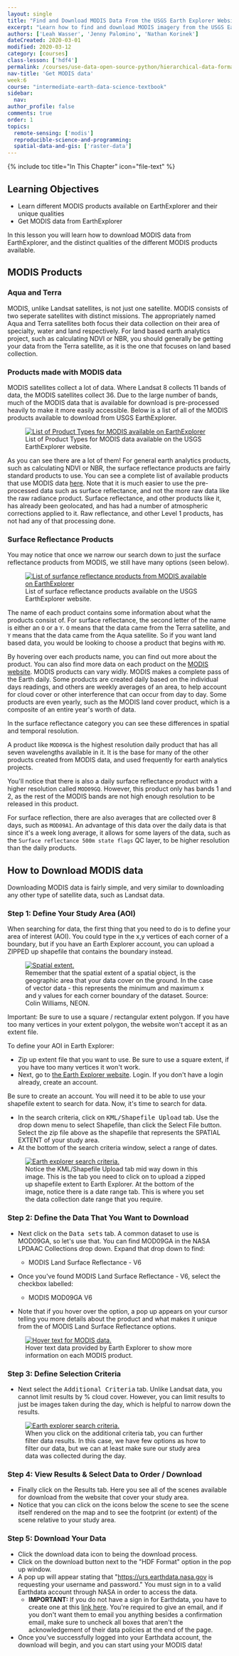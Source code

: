 ```yaml
---
layout: single
title: "Find and Download MODIS Data From the USGS Earth Explorer Website"
excerpt: "Learn how to find and download MODIS imagery from the USGS Earth Explorer website.."
authors: ['Leah Wasser', 'Jenny Palomino', 'Nathan Korinek']
dateCreated: 2020-03-01
modified: 2020-03-12
category: [courses]
class-lesson: ['hdf4']
permalink: /courses/use-data-open-source-python/hierarchical-data-formats-hdf/intro-to-hdf4/download-hdf4-data
nav-title: 'Get MODIS data'
week:6
course: "intermediate-earth-data-science-textbook"
sidebar:
  nav:
author_profile: false
comments: true
order: 1
topics:
  remote-sensing: ['modis']
  reproducible-science-and-programming:
  spatial-data-and-gis: ['raster-data']
---
```

{% include toc title="In This Chapter" icon="file-text" %}

<div class='notice--success' markdown="1">


## <i class="fa fa-graduation-cap" aria-hidden="true"></i> Learning Objectives

* Learn different MODIS products available on EarthExplorer and their unique qualities
* Get MODIS data from EarthExplorer

</div>

In this lesson you will learn how to download MODIS data from EarthExplorer, and the distinct qualities of the different MODIS products available.


## MODIS Products

### Aqua and Terra

MODIS, unlike Landsat satellites, is not just one satellite. MODIS consists of two seperate satellites with distinct missions. The appropriately named Aqua and Terra satellites both focus their data collection on their area of specialty, water and land respectively. For land based earth analytics project, such as calculating NDVI or NBR, you should generally be getting your data from the Terra satellite, as it is the one that focuses on land based collection.

### Products made with MODIS data

MODIS satellites collect a lot of data. Where Landsat 8 collects 11 bands of data, the MODIS satellites collect 36. Due to the large number of bands, much of the MODIS data that is available for download is pre-processed heavily to make it more easily accessible. Below is a list of all of the MODIS products available to download from USGS EarthExplorer. 


<figure>
   <a href="{{ site.url }}/images/earth-analytics/remote-sensing/hdf4-list-of-dataset.png">
   <img src="{{ site.url }}/images/earth-analytics/remote-sensing/hdf4-list-of-dataset.png" alt="List of Product Types for MODIS available on EarthExplorer">
    </a>
   <figcaption>List of Product Types for MODIS data available on the USGS EarthExplorer website.  
   </figcaption>
</figure>


As you can see there are a lot of them! For general earth analytics products, such as calculating NDVI or NBR, the surface reflectance products are fairly standard products to use. You can see a complete list of available products that use MODIS data <a href="https://modis.gsfc.nasa.gov/data/dataprod/" target="_blank">here</a>. Note that it is much easier to use the pre-processed data such as surface reflectance, and not the more raw data like the raw radiance product. Surface reflectance, and other products like it, has already been geolocated, and has had a number of atmospheric corrections applied to it. Raw reflectance, and other Level 1 products, has not had any of that processing done.

### Surface Reflectance Products

You may notice that once we narrow our search down to just the surface reflectance products from MODIS, we still have many options (seen below). 


<figure>
   <a href="{{ site.url }}/images/earth-analytics/remote-sensing/hdf4-list-of-surf-refl.png">
   <img src="{{ site.url }}/images/earth-analytics/remote-sensing/hdf4-list-of-surf-refl.png" alt="List of surfance reflectance products from MODIS available on EarthExplorer">
    </a>
   <figcaption>List of surface reflectance products available on the USGS EarthExplorer website.  
   </figcaption>
</figure>


The name of each product contains some information about what the products consist of. For surface reflectance, the second letter of the name is either an `O` or a `Y`. `O` means that the data came from the Terra satellite, and `Y` means that the data came from the Aqua satellite. So if you want land based data, you would be looking to choose a product that begins with `MO`.

By hovering over each products name, you can find out more about the product. You can also find more data on each product on the <a href="https://modis.gsfc.nasa.gov/data/dataprod/mod09.php" target="_blank">MODIS website</a>. MODIS products can vary widly. MODIS makes a complete pass of the Earth daily. Some products are created daily based on the individual days readings, and others are weekly averages of an area, to help account for cloud cover or other interference that can occur from day to day. Some products are even yearly, such as the MODIS land cover product, which is a composite of an entire year's worth of data. 

In the surface reflectance category you can see these differences in spatial and temporal resolution. 

A product like `MOD09GA` is the highest resolution daily product that has all seven wavelengths available in it. It is the base for many of the other products created from MODIS data, and used frequently for earth analytics projects.

You'll notice that there is also a daily surface reflectance product with a higher resolution called `MOD09GQ`. However, this product only has bands 1 and 2, as the rest of the MODIS bands are not high enough resolution to be released in this product. 

For surface reflection, there are also averages that are collected over 8 days, such as `MOD09A1`. An advantage of this data over the daily data is that since it's a week long average, it allows for some layers of the data, such as the `Surface reflectance 500m state flags` QC layer, to be higher resolution than the daily products. 

## How to Download MODIS data

Downloading MODIS data is fairly simple, and very similar to downloading any other type of satellite data, such as Landsat data. 


### Step 1: Define Your Study Area (AOI)

When searching for data, the first thing that you need to do is to define your
area of interest (AOI). You could type in the x,y vertices of each corner of a boundary,
but if you have an Earth Explorer account, you can upload a ZIPPED up shapefile that
contains the boundary instead.

<figure>
    <a href="{{ site.url }}/images/earth-analytics/spatial-data/spatial-extent.png">
    <img src="{{ site.url }}/images/earth-analytics/spatial-data/spatial-extent.png" alt="Spatial extent.">
    </a>
    <figcaption>Remember that the spatial extent of a spatial object, is the geographic area that
    your data cover on the ground. In the case of vector data - this represents
    the minimum and maximum x and y values for each corner boundary of the dataset.
    Source: Colin Williams, NEON.
    </figcaption>
</figure>

Important: Be sure to use a square / rectangular extent polygon. If you
have too many vertices in your extent polygon, the website won't accept it as an
extent file.

To define your AOI in Earth Explorer:

* Zip up extent file that you want to use. Be sure to use a square extent, if you
have too many vertices it won't work.
* Next, go to <a href="http://earthexplorer.usgs.gov" target="_blank">the Earth Explorer website</a>. Login. If you don't have a login already, create an account.

Be sure to create an account. You will need it to be able to use your shapefile
extent to search for data. Now, it's time to search for data.

* In the search criteria, click on <kbd>KML/Shapefile Upload</kbd> tab. Use the drop down menu to select <kdb>Shapefile</kdb>, than click the <kdb>Select File</kdb> button. Select the zip file above as the shapefile that represents the SPATIAL EXTENT of your study area.
* At the bottom of the search criteria window, select a range of dates. 

<figure>
    <a href="{{ site.url }}/images/earth-analytics/remote-sensing/hdf4-aoi-selection.png">
    <img src="{{ site.url }}/images/earth-analytics/remote-sensing/hdf4-aoi-selection.png" alt="Earth explorer search criteria.">
    </a>
    <figcaption> Notice the KML/Shapefile Upload tab mid way down in this image. This is the tab
    you need to click on to upload a zipped up shapefile extent to Earth Explorer.
    At the bottom of the image, notice there is a date range tab. This is where
    you set the data collection date range that you require. 
    </figcaption>
</figure>

### Step 2: Define the Data That You Want to Download


* Next click on the <kbd>Data sets</kbd> tab. A common dataset to use is MOD09GA, so let's use that. You can find MOD09GA in the NASA LPDAAC Collections drop down. Expand that drop down to find:
  * MODIS Land Surface Reflectance - V6
  
* Once you've found MODIS Land Surface Reflectance - V6, select the checkbox labelled:
    * MODIS MOD09GA V6

* Note that if you hover over the option, a pop up appears on your cursor telling you more details about the product and what makes it unique from the of MODIS Land Surface Reflectance options. 
  

<figure>
    <a href="{{ site.url }}/images/earth-analytics/remote-sensing/hdf4-MODIS-info.png">
   <img src="{{ site.url }}/images/earth-analytics/remote-sensing/hdf4-MODIS-info.png" alt="Hover text for MODIS data.">
    </a>
    <figcaption>Hover text data provided by Earth Explorer to show more information on each MODIS product.
    </figcaption>
</figure>


### Step 3: Define Selection Criteria

* Next select the <kbd>Additional Criteria</kbd> tab. Unlike Landsat data, you cannot limit results by % cloud cover. However, you can limit results to just be images taken during the day, which is helpful to narrow down the results.


<figure>
    <a href="{{ site.url }}/images/earth-analytics/remote-sensing/hdf4-additional-criteria.png">
    <img src="{{ site.url }}/images/earth-analytics/remote-sensing/hdf4-additional-criteria.png" alt="Earth explorer search criteria.">
    </a>
    <figcaption>When you click on the additional criteria tab, you can further filter data results. In this case, we have few options as how to filter our data, but we can at least make sure our study area data was collected during the day. 
    </figcaption>
</figure>


### Step 4: View Results & Select Data to Order / Download

* Finally click on the Results tab. Here you see all of the scenes available for download from the website that cover your study area.
* Notice that you can click on the icons below the scene to see the scene itself rendered on the map and to see the footprint (or extent) of the scene relative to your study area. 


### Step 5: Download Your Data

* Click the <i class="fa fa-download" aria-hidden="true"></i> download data icon to being the download process.
* Click on the download button next to the "HDF Format" option in the pop up window.
* A pop up will appear stating that "https://urs.earthdata.nasa.gov is requesting your username and password." You must sign in to a valid Earthdata account through NASA in order to access the data. 
    * **IMPORTANT:** If you do not have a sign in for Earthdata, you have to create one at this <a href="https://urs.earthdata.nasa.gov//users/new">link here</a>. You're required to give an email, and if you don't want them to email you anything besides a confirmation email, make sure to uncheck all boxes that aren't the acknowledgement of their data policies at the end of the page. 
* Once you've successfully logged into your Earthdata account, the download will begin, and you can start using your MODIS data! 
